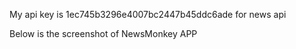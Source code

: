 My api key is 1ec745b3296e4007bc2447b45ddc6ade for news api

Below is the screenshot of NewsMonkey APP
<img src="/public/SS.png" alt="">